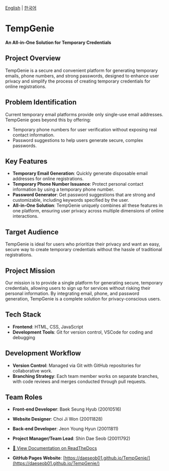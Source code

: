 [English](README_en.md) | [한국어](README_ko.md)

# TempGenie
**An All-in-One Solution for Temporary Credentials**

## Project Overview
TempGenie is a secure and convenient platform for generating temporary emails, phone numbers, and strong passwords, designed to enhance user privacy and simplify the process of creating temporary credentials for online registrations.

## Problem Identification
Current temporary email platforms provide only single-use email addresses. TempGenie goes beyond this by offering:

- Temporary phone numbers for user verification without exposing real contact information.
- Password suggestions to help users generate secure, complex passwords.

## Key Features
- **Temporary Email Generation**: Quickly generate disposable email addresses for online registrations.
- **Temporary Phone Number Issuance**: Protect personal contact information by using a temporary phone number.
- **Password Generator**: Get password suggestions that are strong and customizable, including keywords specified by the user.
- **All-in-One Solution**: TempGenie uniquely combines all these features in one platform, ensuring user privacy across multiple dimensions of online interactions.

## Target Audience
TempGenie is ideal for users who prioritize their privacy and want an easy, secure way to create temporary credentials without the hassle of traditional registrations.

## Project Mission
Our mission is to provide a single platform for generating secure, temporary credentials, allowing users to sign up for services without risking their personal information. By integrating email, phone, and password generation, TempGenie is a complete solution for privacy-conscious users.

## Tech Stack
- **Frontend**: HTML, CSS, JavaScript
- **Development Tools**: Git for version control, VSCode for coding and debugging

## Development Workflow
- **Version Control**: Managed via Git with GitHub repositories for collaborative work.
- **Branching Strategy**: Each team member works on separate branches, with code reviews and merges conducted through pull requests.

## Team Roles
- **Front-end Developer**: Baek Seung Hyub (20010516)
- **Website Designer**: Choi Ji Won (20011828)
- **Back-end Developer**: Jeon Young Hyun (20011811)
- **Project Manager/Team Lead**: Shin Dae Seob (20011792)

- [📄 View Documentation on ReadTheDocs](https://tempg.readthedocs.io)
- **GitHub Pages Website**: [https://daeseob01.github.io/TempGenie/](https://daeseob01.github.io/TempGenie/)
